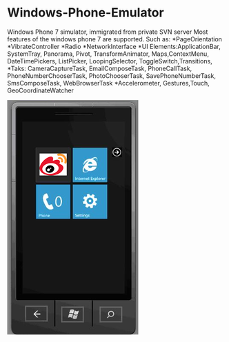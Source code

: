 # Windows-Phone-Emulator

Windows Phone 7 simulator, immigrated from private SVN server
Most features of the windows phone 7 are supported. Such as:
*PageOrientation
*VibrateController
*Radio
*NetworkInterface
*UI Elements:ApplicationBar, SystemTray, Panorama, Pivot, TransformAnimator, Maps,ContextMenu, DateTimePickers, ListPicker, LoopingSelector, ToggleSwitch,Transitions,
*Taks: CameraCaptureTask, EmailComposeTask, PhoneCallTask, PhoneNumberChooserTask, PhotoChooserTask, SavePhoneNumberTask, SmsComposeTask, WebBrowserTask
*Accelerometer, Gestures,Touch, GeoCoordinateWatcher

![image](https://raw.githubusercontent.com/yangzhongke/Windows-Phone-Emulator/master/docs/demo1.png)
